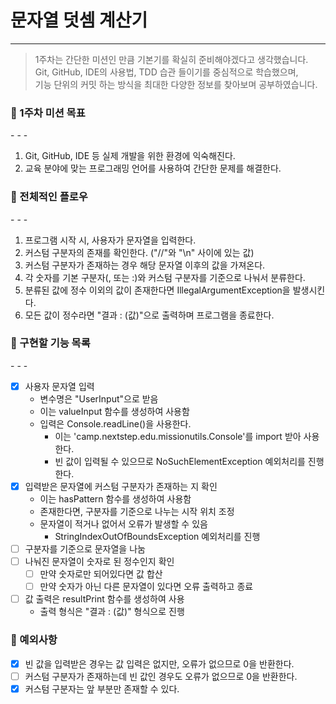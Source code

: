 # 문자열 덧셈 계산기

- - - 
> 1주차는 간단한 미션인 만큼 기본기를 확실히 준비해야겠다고 생각했습니다.<br>
> Git, GitHub, IDE의 사용법, TDD 습관 들이기를 중심적으로 학습했으며, <br>
> 기능 단위의 커밋 하는 방식을 최대한 다양한 정보를 찾아보며 공부하였습니다.

<h3>🥇 1주차 미션 목표</h3>
- - - 

1. Git, GitHub, IDE 등 실제 개발을 위한 환경에 익숙해진다.
2. 교육 분야에 맞는 프로그래밍 언어를 사용하여 간단한 문제를 해결한다.

<h3>🧾 전체적인 플로우</h3>
- - - 

1. 프로그램 시작 시, 사용자가 문자열을 입력한다.
2. 커스텀 구분자의 존재를 확인한다. ("//"와 "\n" 사이에 있는 값)
3. 커스텀 구분자가 존재하는 경우 해당 문자열 이후의 값을 가져온다.
4. 각 숫자를 기본 구분자(, 또는 :)와 커스텀 구분자를 기준으로 나눠서 분류한다.
5. 분류된 값에 정수 이외의 값이 존재한다면 IllegalArgumentException을 발생시킨다.
6. 모든 값이 정수라면 "결과 : (값)"으로 출력하며 프로그램을 종료한다.

<h3>💬 구현할 기능 목록</h3>
- - -

- [x] 사용자 문자열 입력
    - 변수명은 "UserInput"으로 받음
    - 이는 valueInput 함수를 생성하여 사용함
    - 입력은 Console.readLine()을 사용한다.
        - 이는 'camp.nextstep.edu.missionutils.Console'를 import 받아 사용한다.
        - 빈 값이 입력될 수 있으므로 NoSuchElementException 예외처리를 진행한다.
- [x] 입력받은 문자열에 커스텀 구분자가 존재하는 지 확인
    - 이는 hasPattern 함수를 생성하여 사용함
    - 존재한다면, 구분자를 기준으로 나누는 시작 위치 조정
    - 문자열이 적거나 없어서 오류가 발생할 수 있음
        - StringIndexOutOfBoundsException 예외처리를 진행
- [ ] 구분자를 기준으로 문자열을 나눔
- [ ] 나눠진 문자열이 숫자로 된 정수인지 확인
    - [ ] 만약 숫자로만 되어있다면 값 합산
    - [ ] 만약 숫자가 아닌 다른 문자열이 있다면 오류 출력하고 종료
- [ ] 값 출력은 resultPrint 함수를 생성하여 사용
    - 출력 형식은 "결과 : (값)" 형식으로 진행

<h3>🥊 예외사항</h3>

- [x] 빈 값을 입력받은 경우는 값 입력은 없지만, 오류가 없으므로 0을 반환한다.
- [ ] 커스텀 구분자가 존재하는데 빈 값인 경우도 오류가 없으므로 0을 반환한다.
- [x] 커스텀 구분자는 앞 부분만 존재할 수 있다.